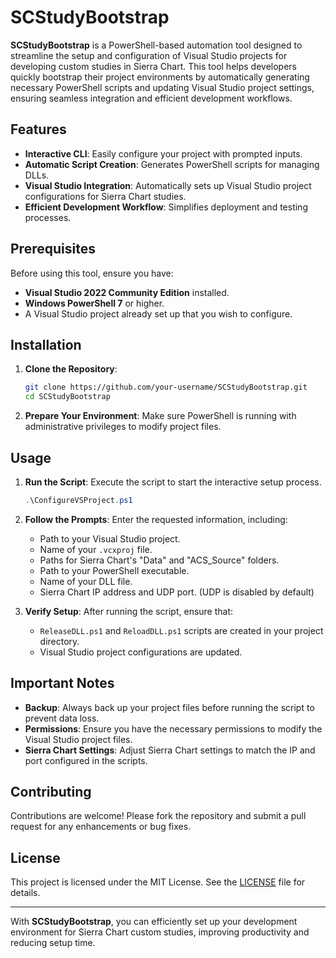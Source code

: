 # SCStudyBootstrap

**SCStudyBootstrap** is a PowerShell-based automation tool designed to streamline the setup and configuration of Visual Studio projects for developing custom studies in Sierra Chart. This tool helps developers quickly bootstrap their project environments by automatically generating necessary PowerShell scripts and updating Visual Studio project settings, ensuring seamless integration and efficient development workflows.

## Features

- **Interactive CLI**: Easily configure your project with prompted inputs.
- **Automatic Script Creation**: Generates PowerShell scripts for managing DLLs.
- **Visual Studio Integration**: Automatically sets up Visual Studio project configurations for Sierra Chart studies.
- **Efficient Development Workflow**: Simplifies deployment and testing processes.

## Prerequisites

Before using this tool, ensure you have:

- **Visual Studio 2022 Community Edition** installed.
- **Windows PowerShell 7** or higher.
- A Visual Studio project already set up that you wish to configure.

## Installation

1. **Clone the Repository**:
   ```bash
   git clone https://github.com/your-username/SCStudyBootstrap.git
   cd SCStudyBootstrap
   ```

2. **Prepare Your Environment**: Make sure PowerShell is running with administrative privileges to modify project files.

## Usage

1. **Run the Script**: Execute the script to start the interactive setup process.

   ```powershell
   .\ConfigureVSProject.ps1
   ```

2. **Follow the Prompts**: Enter the requested information, including:
   - Path to your Visual Studio project.
   - Name of your `.vcxproj` file.
   - Paths for Sierra Chart's "Data" and "ACS_Source" folders.
   - Path to your PowerShell executable.
   - Name of your DLL file.
   - Sierra Chart IP address and UDP port. (UDP is disabled by default)

3. **Verify Setup**: After running the script, ensure that:
   - `ReleaseDLL.ps1` and `ReloadDLL.ps1` scripts are created in your project directory.
   - Visual Studio project configurations are updated.

## Important Notes

- **Backup**: Always back up your project files before running the script to prevent data loss.
- **Permissions**: Ensure you have the necessary permissions to modify the Visual Studio project files.
- **Sierra Chart Settings**: Adjust Sierra Chart settings to match the IP and port configured in the scripts.

## Contributing

Contributions are welcome! Please fork the repository and submit a pull request for any enhancements or bug fixes.

## License

This project is licensed under the MIT License. See the [LICENSE](LICENSE) file for details.

---

With **SCStudyBootstrap**, you can efficiently set up your development environment for Sierra Chart custom studies, improving productivity and reducing setup time.

